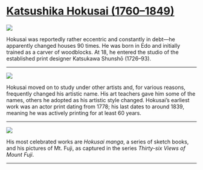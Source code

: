 # [Katsushika Hokusai (1760–1849)](http://artstories.artsmia.org/#/stories/619)

![](http://cdn.dx.artsmia.org/thumbs/tn_2014_TDX_MIAArtStories_161.jpg)

Hokusai was reportedly rather eccentric and constantly in debt—he apparently changed houses 90 times. He was born in Edo and initially trained as a carver of woodblocks. At 18, he entered the studio of the established print designer Katsukawa Shunshō (1726–93). 

---

![](http://cdn.dx.artsmia.org/thumbs/tn_2014_TDX_MIAArtStories_160.jpg)

Hokusai moved on to study under other artists and, for various reasons, frequently changed his artistic name. His art teachers gave him some of the names, others he adopted as his artistic style changed. Hokusai’s earliest work was an actor print dating from 1778; his last dates to around 1839, meaning he was actively printing for at least 60 years. 

---

![](http://cdn.dx.artsmia.org/thumbs/tn_mia_48104a.jpg)

His most celebrated works are *Hokusai manga*, a series of sketch books, and his pictures of Mt. Fuji, as captured in the series *Thirty-six Views of Mount Fuji*. 

---
